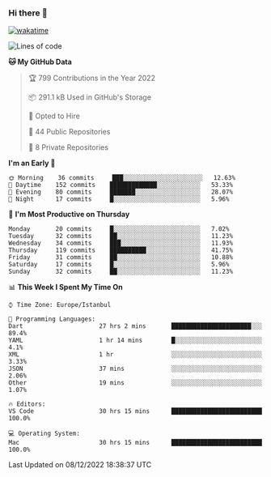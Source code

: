 ### Hi there 👋

[![wakatime](https://wakatime.com/badge/user/35d9e342-a492-47fe-97ca-8b6bc19cedb2.svg)](https://wakatime.com/@35d9e342-a492-47fe-97ca-8b6bc19cedb2)

<!--
**ska2519/ska2519** is a ✨ _special_ ✨ repository because its `README.md` (this file) appears on your GitHub profile.

Here are some ideas to get you started:

- 🔭 I’m currently working on ...
- 🌱 I’m currently learning ...
- 👯 I’m looking to collaborate on ...
- 🤔 I’m looking for help with ...
- 💬 Ask me about ...
- 📫 How to reach me: ...
- 😄 Pronouns: ...
- ⚡ Fun fact: ...
-->

<!--START_SECTION:waka-->
![Lines of code](https://img.shields.io/badge/From%20Hello%20World%20I%27ve%20Written-2%20Million%20lines%20of%20code-blue)

**🐱 My GitHub Data** 

> 🏆 799 Contributions in the Year 2022
 > 
> 📦 291.1 kB Used in GitHub's Storage 
 > 
> 💼 Opted to Hire
 > 
> 📜 44 Public Repositories 
 > 
> 🔑 8 Private Repositories  
 > 
**I'm an Early 🐤** 

```text
🌞 Morning    36 commits     ███░░░░░░░░░░░░░░░░░░░░░░   12.63% 
🌆 Daytime    152 commits    █████████████░░░░░░░░░░░░   53.33% 
🌃 Evening    80 commits     ███████░░░░░░░░░░░░░░░░░░   28.07% 
🌙 Night      17 commits     █░░░░░░░░░░░░░░░░░░░░░░░░   5.96%

```
📅 **I'm Most Productive on Thursday** 

```text
Monday       20 commits     █░░░░░░░░░░░░░░░░░░░░░░░░   7.02% 
Tuesday      32 commits     ██░░░░░░░░░░░░░░░░░░░░░░░   11.23% 
Wednesday    34 commits     ███░░░░░░░░░░░░░░░░░░░░░░   11.93% 
Thursday     119 commits    ██████████░░░░░░░░░░░░░░░   41.75% 
Friday       31 commits     ██░░░░░░░░░░░░░░░░░░░░░░░   10.88% 
Saturday     17 commits     █░░░░░░░░░░░░░░░░░░░░░░░░   5.96% 
Sunday       32 commits     ██░░░░░░░░░░░░░░░░░░░░░░░   11.23%

```


📊 **This Week I Spent My Time On** 

```text
⌚︎ Time Zone: Europe/Istanbul

💬 Programming Languages: 
Dart                     27 hrs 2 mins       ██████████████████████░░░   89.4% 
YAML                     1 hr 14 mins        █░░░░░░░░░░░░░░░░░░░░░░░░   4.1% 
XML                      1 hr                ░░░░░░░░░░░░░░░░░░░░░░░░░   3.33% 
JSON                     37 mins             ░░░░░░░░░░░░░░░░░░░░░░░░░   2.06% 
Other                    19 mins             ░░░░░░░░░░░░░░░░░░░░░░░░░   1.07%

🔥 Editors: 
VS Code                  30 hrs 15 mins      █████████████████████████   100.0%

💻 Operating System: 
Mac                      30 hrs 15 mins      █████████████████████████   100.0%

```


 Last Updated on 08/12/2022 18:38:37 UTC
<!--END_SECTION:waka-->


